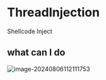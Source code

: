 # ThreadInjection
Shellcode Inject

## what can I do
![image-20240806112111753](https://github.com/thedarknessdied/ThreadInjection/edit/main/help.png)
